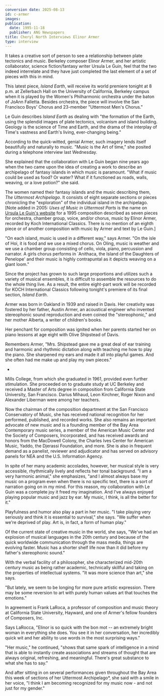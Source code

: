 ```yaml
---
conversion date: 2025-08-13
id: c-armer
images:
publication:
  date: 1995-11-18
  publisher: ANG Newspapers
title: Cheryl North Interviews Elinor Armer
type: interview
---
```


It takes a creative sort of person to see a relationship between plate tectonics and music. Berkeley composer Elinor Armer, and her artistic collaborator, science fiction/fantasy writer Ursula Le Guin, feel that the two indeed interrelate and they have just completed the last element of a set of pieces with this in mind.

This latest piece, *Island Earth*, will receive its world premiere tonight at 8 p.m. at Zellerbach Hall on the University of California, Berkeley campus when it is played by the Women's Philharmonic orchestra under the baton of JoAnn Falletta. Besides orchestra, the piece will involve the San Francisco Boys' Chorus and 23-member "Uttermost Men's Chorus."

Le Guin describes *Island Earth* as dealing with "the formation of the Earth, using the splendid images of plate tectonics, volcanism and island building. Geology is the science of Time and Earth, and the drama of the interplay of Time's vastness and Earth's living, ever-changing being."

According to the quick-witted, genial Armer, such imagery lends itself beautifully and naturally to music. "Music is the Art of time," she posited during a telephone interview last Wednesday.

She explained that the collaboration with Le Guin began nine years ago when the two came upon the idea of creating a work to describe an archipelago of fantasy islands in which music is paramount. "What if music could be used as food? Or water? What if it functioned as roads, walls, weaving, or a love potion?" she said.

The women named their fantasy islands and the music describing them, *The Uttermost Archipelago*. It consists of eight separate sections or pieces chronicling the "exploration" of the individual island in the archipelago. [Note added in 2005: *Uses of Music in Uttermost Parts* is the name on [Ursula Le Guin's website](http://www.ursulakleguin.com/bio.html) for a 1995 composition described as seven pieces for orchestra, chamber group, voice, and/or chorus, music by Elinor Armer, recorded by Koch International Classics. There is no mention of an eighth piece or of another composition with music by Armer and text by Le Guin.]

"On each island, music is used in a different way," says Armer. "On the isle of Hoi, it is food and we use a mixed chorus. On Oling, music is weather and we use a chamber group consisting of cello, viola, piano, percussion and narrator. A girls chorus performs in `Anithaca, the Island of the Daughters of Penelope' and their music is highly contrapuntal as it depicts weaving on a giant loom."

Since the project has grown to such large proportions and utilizes such a variety of musical ensembles, it is difficult to assemble the resources to do the whole thing live. As a result, the entire eight-part work will be recorded for KOCH International Classics following tonight's premiere of its final section, *Island Earth*.

Armer was born in Oakland in 1939 and raised in Davis. Her creativity was fostered by her father, Austin Armer, an acoustical engineer who invented stereophonic sound reproduction and even coined the "stereophonic," and her mother Alberta, a writer of children's books.

Her penchant for composition was ignited when her parents started her on piano lessons at age eight with Olive Shipstead of Davis.

Remembers Armer, "Mrs. Shipstead gave me a great deal of ear training and harmonic and rhythmic dictation along with teaching me how to play the piano. She sharpened my ears and made it all into playful games. And she often had me make up and play my own pieces."

*

Mills College, from which she graduated in 1961, provided even further stimulation. She proceeded on to graduate study at UC Berkeley and received a Master of Arts degree in composition from California State University, San Francisco. Darius Mihaud, Leon Kirchner, Roger Nixon and Alexander Liberman were among her teachers.

Now the chairman of the composition department at the San Francisco Conservatory of Music, she has received national recognition for her performed, published, and recorded works. She also remains an important advocate of new music and is a founding member of the Bay Area Contemporary music series, a member of the American Music Center and the Society of Composers, Incorporated, and has received awards and honors from the MacDowell Colony, the Charles Ives Center for American Music, Yaddo, the Djerassi Foundation, and more. She is also in frequent demand as a panelist, reviewer and adjudicator and has served on advisory panels for NEA and the U.S. Information Agency.

In spite of her many academic accolades, however, her musical style is very accessible, rhythmically lively and reflects her tonal background. "I am a very harmonic animal," she emphasizes, "and I almost always base my music on a program even when there is no specific text, there is a sort of narration going on in my mind. For this reason, my collaboration with Le Guin was a complete joy it freed my imagination. And I've always enjoyed playing popular music and jazz by ear. My music, I think, is all the better for it."

Playfulness and humor also play a part in her music. "I take playing very seriously and think it is essential to survival," she says. "We suffer when we're deprived of play. Art is, in fact, a form of human play."

Of the current state of creative music in the world, she says, "We've had an explosion of musical languages in the 20th century and because of the quick worldwide communication through the mass media, things are evolving faster. Music has a shorter shelf life now than it did before my father's stereophonic sound."

With the verbal facility of a philosopher, she characterized mid-20th century music as being rather academic, technically skillful and taking on the properties of intellectual systems. "It was more science than art," she says.

"But lately, we seem to be longing for more pure artistic expression. There may be some reversion to art with purely human values art that touches the emotions."

In agreement is Frank LaRoca, a professor of composition and music theory at California State University, Hayward, and one of Armer's fellow founders of Composers, Inc.

Says LaRocca, "Elinor is so quick with the bon mot -- an extremely bright woman in everything she does. You see it in her conversation, her incredibly quick wit and her ability to use words in the most surprising ways."

"Her music," he continued, "shows that same spark of intelligence in a mind that is able to instantly create associations and streams of thought that are always original, refreshing, and meaningful. There's great substance to what she has to say."

And after sitting in on several performances given throughout the Bay Area this week of sections of her Uttermost Archipelago*, she said with a smile in her voice, "I think I am becoming recognized for my music now - and not just for my gender."


